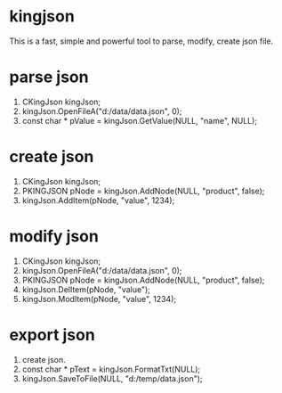 # kingjson
This is a fast, simple and powerful tool to parse, modify, create json file.

# parse json
1. CKingJson kingJson;
2. kingJson.OpenFileA("d:/data/data.json", 0);
3. const char * pValue = kingJson.GetValue(NULL, "name", NULL);

# create json
1. CKingJson kingJson;
2. PKINGJSON pNode = kingJson.AddNode(NULL, "product", false);
3. kingJson.AddItem(pNode, "value", 1234);

# modify json
1. CKingJson kingJson;
2. kingJson.OpenFileA("d:/data/data.json", 0);
3. PKINGJSON pNode = kingJson.AddNode(NULL, "product", false);
4. kingJson.DelItem(pNode, "value");
5. kingJson.ModItem(pNode, "value", 1234);

# export json
1. create json.
2. const char * pText = kingJson.FormatTxt(NULL);
3. kingJson.SaveToFile(NULL, "d:/temp/data.json");
   